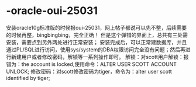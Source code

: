 # -oracle-oui-25031
安装oracle10g标准版的时候报oui-25031，网上帖子都说可以先不整，后续需要的时候再整，bingbingbing，完全正确！
但是这个弹错的界面上，总共有三处需安装，需要点到另外两处进行正常安装；
安装完成后，可以正常建数据库，并且通过PL/SQL进行访问，使用sys/system的DBA权限访问完全没有问题；然后再进行新建用户或者修改密码，解锁等一系列操作即可。
解锁：对scott用户解锁：报错为：the account is locked,使用命令：ALTER USER SCOTT ACCOUNT UNLOCK;
修改密码：对scott修改密码为tiger，命令为：alter user scott identified by tiger;
